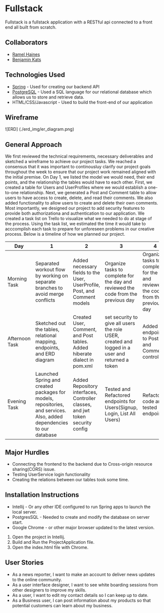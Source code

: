 # Fullstack

Fullstack is a fullstack application with a RESTful api connected to a front end all built from scratch.

## Collaborators

* [Ramel Haines]
* [Benjamin Kats]


## Technologies Used

* [Spring] - Used for creating our backend API
* [PostgreSQL] - Used a SQL language for our relational database which allows us to store and retrieve data.
* HTML/CSS/Javascript - Used to build the front-end of our application

[Ramel Haines]: https://github.com/EngineerMel
[Benjamin Kats]: https://github.com/BenKats
[Spring]: https://spring.io
[PostgreSQL]: https://www.postgresql.org/

## Wireframe

![ERD] (./erd_img/er_diagram.png)


## General Approach 

We first reviewed the technical requirements, necessary deliverables and sketched a wireframe to achieve our project tasks. We reached a consensus that it was important to continousluy clarify our project goals throughout the week to ensure that our project work remained aligned with the initial premise. On Day 1, we listed the model we would need, their end points, and the relationship the tables would have to each other. First, we created a table for Users and UserProfiles where we would establish a one-to-one relationship. Next, we generated a Post and Comment table to allow users to have access to create, delete, and read their comments. We also added functionality to allow users to create and delete their own comments. Most importantly, we designed our project to add security features to provide both authorizationa and authentication to our application.  We created a task list on Trello to visualize what we needed to do at stage of the process. Using the task list, we estimated the time it would take to acccomplish each task to prepare for unforeseen problems in our creative process. Below is a timeline of how we planned our project.


| Day         | 1       | 2       | 3       | 4       | 5       | 6       | 7     |
|------------ |-------- |-------- |-------- |-------- |---------|---------|-------|
|Morning Task |Separated workout flow by working on separate branches to avoid merge conflicts |Added necessary fields to the User, UserProfile, Post, and Comment models |Organize tasks to complete for the day and reviewed the code from the previous day|Organize tasks to complete for the day and reviewed the code from the previous day|Organize tasks to complete for the day and reviewed the code from the previous day|Organize tasks to complete for the day and reviewed the code from the previous day |
|Afternoon Task |Sketched out the tables, relational mapping, endpoints, and ERD diagram |Created User, Comment, and Post tables. Added hiberate dialect in pom.xml|set security to give all users the role USER, created and logged in a user and returned a token |Added endpoints to Post and Comment controllers |Completed unit tests using mocks and stubs/Handled exceptions |Refactored all the domains on the front-end and reach full functionality of the website |
|Evening Task |Launched Spring and created packages for models, repositories, and services. Also, added dependencies to our database |Added Repository interfaces, Controller classes, and jwt token security config |Tested and Refactored endpoints for Users(Signup, Login, List All Users) |Refactored code and tested endpoints |Refactored code and tested endpoints/Began to update routes to connect to our front-end | Update ReadMe(Major Hurdles, User Storie) and begin to redesign front-end |


## Major Hurdles
* Connecting the frontend to the backend due to Cross-origin resource sharing(CORS) issue.
* Testing UserService login functionality
* Creating the relations between our tables took some time.


## Installation Instructions
* Intellij - Or any other IDE configured to run Spring apps to launch the local server.
* PostgresSQL - Needed to create and modify the database on server start.
* Google Chrome - or other major browser updated to the latest version.
1. Open the project in Intellij.
2. Build and Run the ProjectApplication file.
3. Open the index.html file with Chrome.


## User Stories
* As a news reporter, I want to make an account to deliver news updates to the online community.
* As a user interface designer, I want to see white boarding sessions from other designers to improve my skills.
* As a user, I want to edit my contact details so I can keep up to date.
* As a Business user, I can post information about my products so that potential customers can learn about my business. 

